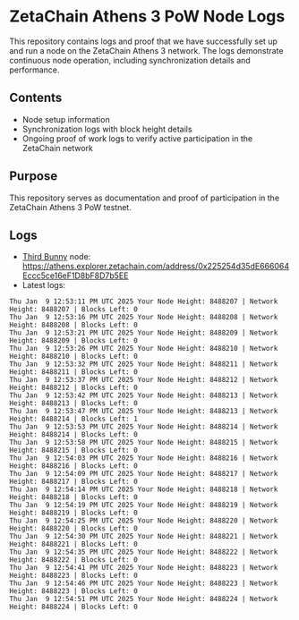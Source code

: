 # ZetaChain Athens 3 PoW Node Logs
This repository contains logs and proof that we have successfully set up and run a node on the ZetaChain Athens 3 network. The logs demonstrate continuous node operation, including synchronization details and performance.

## Contents
- Node setup information
- Synchronization logs with block height details
- Ongoing proof of work logs to verify active participation in the ZetaChain network

## Purpose
This repository serves as documentation and proof of participation in the ZetaChain Athens 3 PoW testnet.

## Logs

- [Third Bunny](https://thirdbunny.xyz/) node: https://athens.explorer.zetachain.com/address/0x225254d35dE666064Eccc5ce16eF1D8bF8D7b5EE
- Latest logs:
```
Thu Jan  9 12:53:11 PM UTC 2025 Your Node Height: 8488207 | Network Height: 8488207 | Blocks Left: 0
Thu Jan  9 12:53:16 PM UTC 2025 Your Node Height: 8488208 | Network Height: 8488208 | Blocks Left: 0
Thu Jan  9 12:53:21 PM UTC 2025 Your Node Height: 8488209 | Network Height: 8488209 | Blocks Left: 0
Thu Jan  9 12:53:26 PM UTC 2025 Your Node Height: 8488210 | Network Height: 8488210 | Blocks Left: 0
Thu Jan  9 12:53:32 PM UTC 2025 Your Node Height: 8488211 | Network Height: 8488211 | Blocks Left: 0
Thu Jan  9 12:53:37 PM UTC 2025 Your Node Height: 8488212 | Network Height: 8488212 | Blocks Left: 0
Thu Jan  9 12:53:42 PM UTC 2025 Your Node Height: 8488213 | Network Height: 8488213 | Blocks Left: 0
Thu Jan  9 12:53:47 PM UTC 2025 Your Node Height: 8488213 | Network Height: 8488214 | Blocks Left: 1
Thu Jan  9 12:53:53 PM UTC 2025 Your Node Height: 8488214 | Network Height: 8488214 | Blocks Left: 0
Thu Jan  9 12:53:58 PM UTC 2025 Your Node Height: 8488215 | Network Height: 8488215 | Blocks Left: 0
Thu Jan  9 12:54:03 PM UTC 2025 Your Node Height: 8488216 | Network Height: 8488216 | Blocks Left: 0
Thu Jan  9 12:54:09 PM UTC 2025 Your Node Height: 8488217 | Network Height: 8488217 | Blocks Left: 0
Thu Jan  9 12:54:14 PM UTC 2025 Your Node Height: 8488218 | Network Height: 8488218 | Blocks Left: 0
Thu Jan  9 12:54:19 PM UTC 2025 Your Node Height: 8488219 | Network Height: 8488219 | Blocks Left: 0
Thu Jan  9 12:54:25 PM UTC 2025 Your Node Height: 8488220 | Network Height: 8488220 | Blocks Left: 0
Thu Jan  9 12:54:30 PM UTC 2025 Your Node Height: 8488221 | Network Height: 8488221 | Blocks Left: 0
Thu Jan  9 12:54:35 PM UTC 2025 Your Node Height: 8488222 | Network Height: 8488222 | Blocks Left: 0
Thu Jan  9 12:54:41 PM UTC 2025 Your Node Height: 8488223 | Network Height: 8488223 | Blocks Left: 0
Thu Jan  9 12:54:46 PM UTC 2025 Your Node Height: 8488223 | Network Height: 8488223 | Blocks Left: 0
Thu Jan  9 12:54:51 PM UTC 2025 Your Node Height: 8488224 | Network Height: 8488224 | Blocks Left: 0
```
